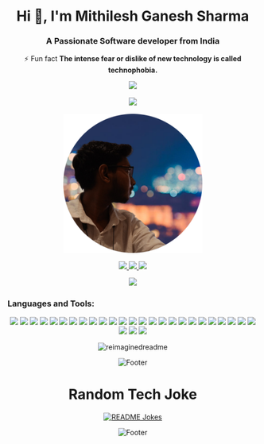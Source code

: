 <h1 align="center">Hi 👋, I'm Mithilesh Ganesh Sharma</h1>
<h3 align="center">A Passionate Software developer from India</h3>
 
 <p align="center">
⚡ Fun fact <b>The intense fear or dislike of new technology is called technophobia.</b>
 </p>

<p align="center">
<img src="https://ziadoua.github.io/m3-Markdown-Badges/badges/Hacktoberfest2023/hacktoberfest20232.svg">
</p>


<p align="center">
<img src="https://komarev.com/ghpvc/?username=Mithilesh-create&style=for-the-badge">
</p>

<p  align="center"><img height="280" src = "./profile-pic.png"></p>
<p align="center">
<a href="https://mithilesh-portfolio.vercel.app/">
<img src="https://img.shields.io/badge/my_portfolio-white?style=for-the-badge&logo=angellist&logoColor=black"/>
</a>
<a href="https://www.linkedin.com/in/mithilesh-sharma-2b0166205/">
<img src="https://img.shields.io/badge/linkedin-0A66C2?style=for-the-badge&logo=linkedin&logoColor=white"/>
</a>
<a href="https://twitter.com/sharma_fyi">
<img src="https://img.shields.io/badge/x-black?style=for-the-badge&logo=x&logoColor=white"/>
</a>
</p>

<div align="center">
<img src="https://github-profile-trophy.vercel.app/?username=Mithilesh-create&margin-w=15&margin-h=15&column=3&theme=darkhub">
</div>




<h3 align="left">Languages and Tools:</h3>


<p align="center">
<img height=20 src="https://ziadoua.github.io/m3-Markdown-Badges/badges/Figma/figma3.svg"/>
<img height=20 src="https://ziadoua.github.io/m3-Markdown-Badges/badges/Vercel/vercel3.svg"/>
<img height=20 src="https://ziadoua.github.io/m3-Markdown-Badges/badges/MongoDB/mongodb3.svg"/>
<img height=20 src="https://ziadoua.github.io/m3-Markdown-Badges/badges/Firebase/firebase3.svg"/>
<img height=20 src="https://ziadoua.github.io/m3-Markdown-Badges/badges/PostgreSQL/postgresql1.svg"/>
<img height=20 src="https://ziadoua.github.io/m3-Markdown-Badges/badges/AndroidStudio/androidstudio3.svg"/>
<img height=20 src="https://ziadoua.github.io/m3-Markdown-Badges/badges/HTML/html1.svg"/>
<img height=20 src="https://ziadoua.github.io/m3-Markdown-Badges/badges/CSS/css1.svg"/>
<img height=20 src="https://ziadoua.github.io/m3-Markdown-Badges/badges/Javascript/javascript3.svg"/>
<img height=20 src="https://ziadoua.github.io/m3-Markdown-Badges/badges/Java/java1.svg"/>
<img height=20 src="https://ziadoua.github.io/m3-Markdown-Badges/badges/MySQL/mysql1.svg"/>
<img height=20 src="https://ziadoua.github.io/m3-Markdown-Badges/badges/TypeScript/typescript1.svg"/>
<img height=20 src="https://ziadoua.github.io/m3-Markdown-Badges/badges/GraphQL/graphql1.svg"/>
<img height=20 src="https://ziadoua.github.io/m3-Markdown-Badges/badges/npm/npm1.svg"/>
<img height=20 src="https://ziadoua.github.io/m3-Markdown-Badges/badges/React/react2.svg"/>
<img height=20 src="https://ziadoua.github.io/m3-Markdown-Badges/badges/ReactNative/reactnative3.svg"/>
<img height=20 src="https://ziadoua.github.io/m3-Markdown-Badges/badges/Express/express3.svg"/>
<img height=20 src="https://ziadoua.github.io/m3-Markdown-Badges/badges/NGINX/nginx1.svg"/>
<img height=20 src="https://ziadoua.github.io/m3-Markdown-Badges/badges/NodeJS/nodejs3.svg"/>
<img height=20 src="https://ziadoua.github.io/m3-Markdown-Badges/badges/Bootstrap/bootstrap1.svg"/>
<img height=20 src="https://ziadoua.github.io/m3-Markdown-Badges/badges/TailwindCSS/tailwindcss1.svg"/>
<img height=20 src="https://ziadoua.github.io/m3-Markdown-Badges/badges/Flutter/flutter1.svg"/>
<img height=20 src="https://ziadoua.github.io/m3-Markdown-Badges/badges/Docker/docker1.svg"/>
<img height=20 src="https://ziadoua.github.io/m3-Markdown-Badges/badges/JWT/jwt3.svg"/>
<img height=20 src="https://ziadoua.github.io/m3-Markdown-Badges/badges/NextJS/nextjs1.svg"/>
<img height=20 src="https://ziadoua.github.io/m3-Markdown-Badges/badges/Postman/postman1.svg"/>
<img height=20 src="https://ziadoua.github.io/m3-Markdown-Badges/badges/Ubuntu/ubuntu1.svg"/>
<img height=20 src="https://ziadoua.github.io/m3-Markdown-Badges/badges/Git/git1.svg"/>



</p>



<div align="center">
<img src="https://myreadme.vercel.app/api/embed/Mithilesh-create?panels=userstatistics,toprepositories,toplanguages,commitgraph" alt="reimaginedreadme" />

</div>



<p align="center">  
  <picture>
    <source media="(prefers-color-scheme: dark)" srcset="https://i.postimg.cc/KzPKjBNn/footer-Dark.png">
    <source media="(prefers-color-scheme: light)" srcset="https://i.postimg.cc/C5wRq5P9/footer-Light.png">
    <img alt="Footer" src="https://i.postimg.cc/KzPKjBNn/footer-Dark.png">
  </picture>
</p>

<h1 align="center"> Random Tech Joke</h1>
<div align="center">


<a href="https://readme-jokes.vercel.app"><img align="center" src="https://readme-jokes.vercel.app/api?theme=algolia" alt="README Jokes"></a>
</div>
<p align="center">  
  <picture>
    <source media="(prefers-color-scheme: dark)" srcset="https://i.postimg.cc/KzPKjBNn/footer-Dark.png">
    <source media="(prefers-color-scheme: light)" srcset="https://i.postimg.cc/C5wRq5P9/footer-Light.png">
    <img alt="Footer" src="https://i.postimg.cc/KzPKjBNn/footer-Dark.png">
  </picture>
</p>